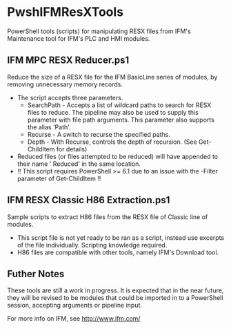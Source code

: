 # PwshIFMResXTools
PowerShell tools (scripts) for manipulating RESX files from IFM's Maintenance tool for IFM's PLC and HMI modules.

## IFM MPC RESX Reducer.ps1
Reduce the size of a RESX file for the IFM BasicLine series of modules, by removing unnecessary memory records.
- The script accepts three parameters.
  - SearchPath - Accepts a list of wildcard paths to search for RESX files to reduce.  The pipeline may also be used to supply this parameter with file path arguments.  This parameter also supports the alias 'Path'.
  - Recurse - A switch to recurse the specified paths.
  - Depth - With Recurse, controls the depth of recursion. (See Get-ChildItem for details)
- Reduced files (or files attempted to be reduced) will have appended to their name ' Reduced' in the same location.
- !! This script requires PowerShell >= 6.1 due to an issue with the -Filter parameter of Get-ChildItem !!

## IFM RESX Classic H86 Extraction.ps1
Sample scripts to extract H86 files from the RESX file of Classic line of modules.
- This script file is not yet ready to be ran as a script, instead use excerpts of the file individually.  Scripting knowledge required.
- H86 files are compatible with other tools, namely IFM's Download tool.

## Futher Notes
These tools are still a work in progress.  It is expected that in the near future, they will be revised to be modules that could be imported in to a PowerShell session, accepting arguments or pipeline input.

For more info on IFM, see http://www.ifm.com/